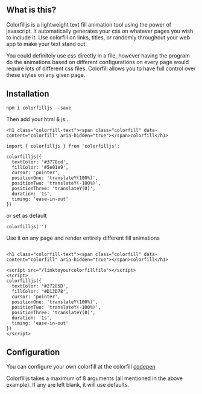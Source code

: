## What is this? 

Colorfilljs is a lightweight text fill animation tool using the power of javascript. It automatically generates your css on whatever pages you wish to include it. Use colorfill on links, titles, or randomly throughout your web app to make your text stand out.

You could definitely use css directly in a file, however having the program do the animations based on different configurations on every page would require lots of different css files. Colorfill allows you to have full control over these styles on any given page.

## Installation

` npm i colorfilljs --save `

Then add your html & js...

```
<h1 class="colorfill-text"><span class="colorfill" data-content="colorfill" aria-hidden="true"></span>colorfill</h1>
```

```
import { colorfilljs } from 'colorfilljs';

colorfilljs({
  textColor: '#3778cd',
  fillColor: '#5e01e9',
  cursor: 'pointer',
  positionOne: 'translateY(100%)',
  positionTwo: 'translateY(-100%)',
  positionThree: 'translateY(0)',
  duration: '1s',
  timing: 'ease-in-out'
})
```
or set as default

```
colorfilljs('')
```

Use it on any page and render entirely different fill animations

```

<h1 class="colorfill-text"><span class="colorfill" data-content="colorfill" aria-hidden="true"></span>colorfill</h1>

<script src="/linktoyourcolorfillfile"></script>
<script>
colorfilljs({
  textColor: '#27285D',
  fillColor: '#D13D78',
  cursor: 'pointer',
  positionOne: 'translateY(100%)',
  positionTwo: 'translateY(-100%)',
  positionThree: 'translateY(0)',
  duration: '1s',
  timing: 'ease-in-out'
})
</script>
```
## Configuration
You can configure your own colorfill at the colorfill [codepen](https://codepen.io/christianmartinez/pen/KKgyywR)

Colorfilljs takes a maximum of 8 arguments (all mentioned in the above example). If any are left blank, it will use defaults.

